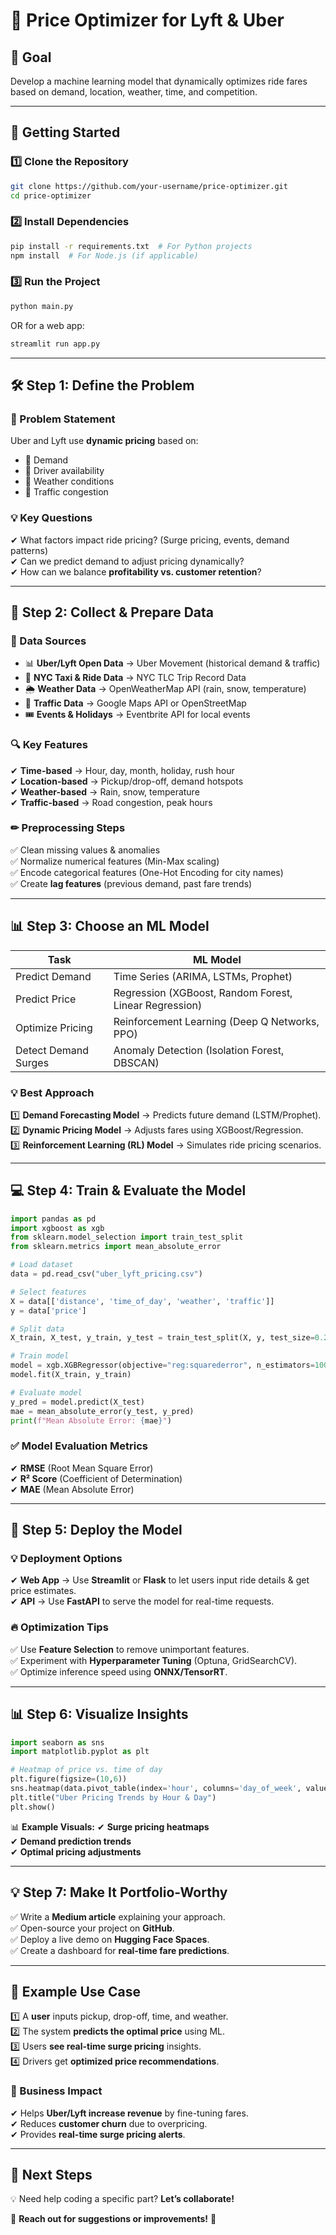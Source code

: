 # 🚀 Price Optimizer for Lyft & Uber

## 📌 Goal
Develop a machine learning model that dynamically optimizes ride fares based on demand, location, weather, time, and competition.

---

## 🚀 Getting Started
### 1️⃣ Clone the Repository
```sh
git clone https://github.com/your-username/price-optimizer.git
cd price-optimizer
```

### 2️⃣ Install Dependencies
```sh
pip install -r requirements.txt  # For Python projects
npm install  # For Node.js (if applicable)
```

### 3️⃣ Run the Project
```sh
python main.py
```
OR for a web app:
```sh
streamlit run app.py
```

---

## 🛠 Step 1: Define the Problem
### 📌 Problem Statement
Uber and Lyft use **dynamic pricing** based on:
- 🔹 Demand  
- 🔹 Driver availability  
- 🔹 Weather conditions  
- 🔹 Traffic congestion  

### 💡 Key Questions
✔ What factors impact ride pricing? (Surge pricing, events, demand patterns)  
✔ Can we predict demand to adjust pricing dynamically?  
✔ How can we balance **profitability vs. customer retention**?  

---

## 💾 Step 2: Collect & Prepare Data
### 📡 Data Sources
- 📊 **Uber/Lyft Open Data** → Uber Movement (historical demand & traffic)
- 🚕 **NYC Taxi & Ride Data** → NYC TLC Trip Record Data
- 🌦 **Weather Data** → OpenWeatherMap API (rain, snow, temperature)
- 🚦 **Traffic Data** → Google Maps API or OpenStreetMap
- 🎟 **Events & Holidays** → Eventbrite API for local events

### 🔍 Key Features
✔ **Time-based** → Hour, day, month, holiday, rush hour  
✔ **Location-based** → Pickup/drop-off, demand hotspots  
✔ **Weather-based** → Rain, snow, temperature  
✔ **Traffic-based** → Road congestion, peak hours  

### ✏ Preprocessing Steps
✅ Clean missing values & anomalies  
✅ Normalize numerical features (Min-Max scaling)  
✅ Encode categorical features (One-Hot Encoding for city names)  
✅ Create **lag features** (previous demand, past fare trends)  

---

## 📊 Step 3: Choose an ML Model
| Task                      | ML Model |
|---------------------------|------------------|
| Predict Demand            | Time Series (ARIMA, LSTMs, Prophet) |
| Predict Price             | Regression (XGBoost, Random Forest, Linear Regression) |
| Optimize Pricing          | Reinforcement Learning (Deep Q Networks, PPO) |
| Detect Demand Surges      | Anomaly Detection (Isolation Forest, DBSCAN) |

### 💡 Best Approach
1️⃣ **Demand Forecasting Model** → Predicts future demand (LSTM/Prophet).  
2️⃣ **Dynamic Pricing Model** → Adjusts fares using XGBoost/Regression.  
3️⃣ **Reinforcement Learning (RL) Model** → Simulates ride pricing scenarios.  

---

## 💻 Step 4: Train & Evaluate the Model
```python
import pandas as pd
import xgboost as xgb
from sklearn.model_selection import train_test_split
from sklearn.metrics import mean_absolute_error

# Load dataset
data = pd.read_csv("uber_lyft_pricing.csv")

# Select features
X = data[['distance', 'time_of_day', 'weather', 'traffic']]
y = data['price']

# Split data
X_train, X_test, y_train, y_test = train_test_split(X, y, test_size=0.2, random_state=42)

# Train model
model = xgb.XGBRegressor(objective="reg:squarederror", n_estimators=100)
model.fit(X_train, y_train)

# Evaluate model
y_pred = model.predict(X_test)
mae = mean_absolute_error(y_test, y_pred)
print(f"Mean Absolute Error: {mae}")
```

### ✅ Model Evaluation Metrics
✔ **RMSE** (Root Mean Square Error)  
✔ **R² Score** (Coefficient of Determination)  
✔ **MAE** (Mean Absolute Error)  

---

## 🚀 Step 5: Deploy the Model
### 💡 Deployment Options
✔ **Web App** → Use **Streamlit** or **Flask** to let users input ride details & get price estimates.  
✔ **API** → Use **FastAPI** to serve the model for real-time requests.  

### 🔥 Optimization Tips
✅ Use **Feature Selection** to remove unimportant features.  
✅ Experiment with **Hyperparameter Tuning** (Optuna, GridSearchCV).  
✅ Optimize inference speed using **ONNX/TensorRT**.  

---

## 📊 Step 6: Visualize Insights
```python
import seaborn as sns
import matplotlib.pyplot as plt

# Heatmap of price vs. time of day
plt.figure(figsize=(10,6))
sns.heatmap(data.pivot_table(index='hour', columns='day_of_week', values='price'), cmap="coolwarm")
plt.title("Uber Pricing Trends by Hour & Day")
plt.show()
```

📊 **Example Visuals:**
✔ **Surge pricing heatmaps**  
✔ **Demand prediction trends**  
✔ **Optimal pricing adjustments**  

---

## 💡 Step 7: Make It Portfolio-Worthy
✅ Write a **Medium article** explaining your approach.  
✅ Open-source your project on **GitHub**.  
✅ Deploy a live demo on **Hugging Face Spaces**.  
✅ Create a dashboard for **real-time fare predictions**.  

---

## 📌 Example Use Case
1️⃣ A **user** inputs pickup, drop-off, time, and weather.  
2️⃣ The system **predicts the optimal price** using ML.  
3️⃣ Users **see real-time surge pricing** insights.  
4️⃣ Drivers get **optimized price recommendations**.  

### 🎯 Business Impact
✔ Helps **Uber/Lyft increase revenue** by fine-tuning fares.  
✔ Reduces **customer churn** due to overpricing.  
✔ Provides **real-time surge pricing alerts**.  

---

## 🔗 Next Steps
💡 Need help coding a specific part? **Let’s collaborate!**  

📩 **Reach out for suggestions or improvements!** 🚀

